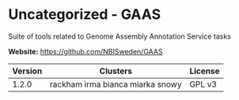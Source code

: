 # Uncategorized - GAAS

Suite of tools related to Genome Assembly Annotation Service tasks



**Website:** <https://github.com/NBISweden/GAAS>

| Version | Clusters | License |
| ------- | -------- | ------- |
| 1.2.0 | rackham irma bianca miarka snowy | GPL v3 |
